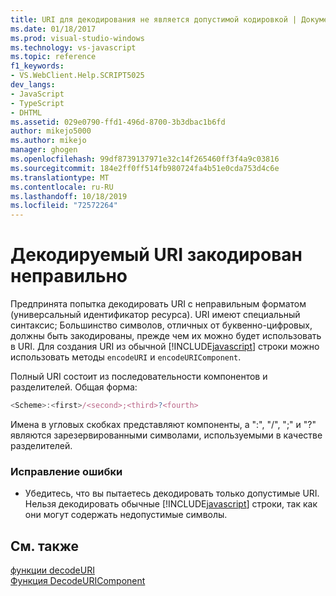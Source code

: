 ```yaml
---
title: URI для декодирования не является допустимой кодировкой | Документация Майкрософт
ms.date: 01/18/2017
ms.prod: visual-studio-windows
ms.technology: vs-javascript
ms.topic: reference
f1_keywords:
- VS.WebClient.Help.SCRIPT5025
dev_langs:
- JavaScript
- TypeScript
- DHTML
ms.assetid: 029e0790-ffd1-496d-8700-3b3dbac1b6fd
author: mikejo5000
ms.author: mikejo
manager: ghogen
ms.openlocfilehash: 99df8739137971e32c14f265460ff3f4a9c03816
ms.sourcegitcommit: 184e2ff0ff514fb980724fa4b51e0cda753d4c6e
ms.translationtype: MT
ms.contentlocale: ru-RU
ms.lasthandoff: 10/18/2019
ms.locfileid: "72572264"
---
```

# <a name="the-uri-to-be-decoded-is-not-a-valid-encoding"></a>Декодируемый URI закодирован неправильно
Предпринята попытка декодировать URI с неправильным форматом (универсальный идентификатор ресурса). URI имеют специальный синтаксис; Большинство символов, отличных от буквенно-цифровых, должны быть закодированы, прежде чем их можно будет использовать в URI. Для создания URI из обычной [!INCLUDE[javascript](../../javascript/includes/javascript-md.md)] строки можно использовать методы `encodeURI` и `encodeURIComponent`.  
  
 Полный URI состоит из последовательности компонентов и разделителей. Общая форма:  
  
```JavaScript  
<Scheme>:<first>/<second>;<third>?<fourth>  
```  
  
 Имена в угловых скобках представляют компоненты, а ":", "/", ";" и "?" являются зарезервированными символами, используемыми в качестве разделителей.  
  
### <a name="to-correct-this-error"></a>Исправление ошибки  
  
- Убедитесь, что вы пытаетесь декодировать только допустимые URI. Нельзя декодировать обычные [!INCLUDE[javascript](../../javascript/includes/javascript-md.md)] строки, так как они могут содержать недопустимые символы.  
  
## <a name="see-also"></a>См. также  
   [функции decodeURI](../../javascript/reference/decodeuri-function-javascript.md)  
 [Функция DecodeURIComponent](../../javascript/reference/decodeuricomponent-function-javascript.md)